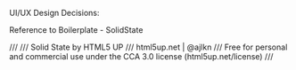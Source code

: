 UI/UX Design Decisions:



Reference to Boilerplate - SolidState

///
/// Solid State by HTML5 UP
/// html5up.net | @ajlkn
/// Free for personal and commercial use under the CCA 3.0 license (html5up.net/license)
///